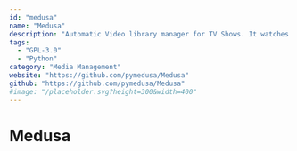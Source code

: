 ```yaml
---
id: "medusa"
name: "Medusa"
description: "Automatic Video library manager for TV Shows. It watches for new episodes of your favorite shows, and when they are posted it does its magic."
tags:
  - "GPL-3.0"
  - "Python"
category: "Media Management"
website: "https://github.com/pymedusa/Medusa"
github: "https://github.com/pymedusa/Medusa"
#image: "/placeholder.svg?height=300&width=400"
---
```


# Medusa
